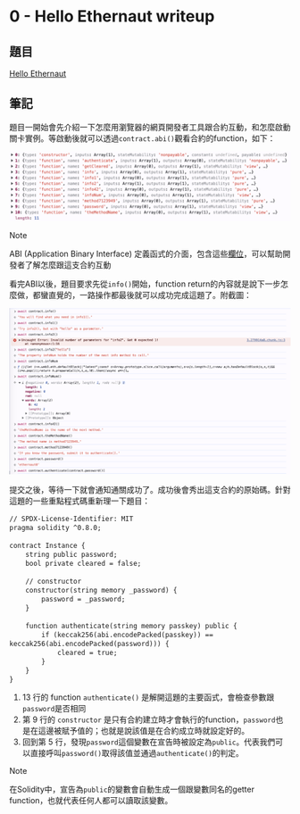 # 0 - Hello Ethernaut writeup

## 題目
[Hello Ethernaut](https://ethernaut.openzeppelin.com/level/0x7E0f53981657345B31C59aC44e9c21631Ce710c7)

## 筆記
題目一開始會先介紹一下怎麼用瀏覽器的網頁開發者工具跟合約互動，和怎麼啟動關卡實例。等啟動後就可以透過`contract.abi()`觀看合約的function，如下：

![](./img/00/abi.png)

> [!NOTE]
> ABI (Application Binary Interface) 定義函式的介面，包含這些[欄位](https://gist.github.com/Ankarrr/f3f4173316223337696ea4c904e968ac)，可以幫助開發者了解怎麼跟這支合約互動

看完ABI以後，題目要求先從`info()`開始，function return的內容就是說下一步怎麼做，都蠻直覺的，一路操作都最後就可以成功完成這題了。附截圖：

![](./img/00/solution.png)

提交之後，等待一下就會通知通關成功了。成功後會秀出這支合約的原始碼。針對這題的一些重點程式碼重新理一下題目：

``` Solidity
// SPDX-License-Identifier: MIT
pragma solidity ^0.8.0;

contract Instance {
    string public password;
    bool private cleared = false;
    
    // constructor
    constructor(string memory _password) {
        password = _password;
    }
		
    function authenticate(string memory passkey) public {
        if (keccak256(abi.encodePacked(passkey)) == keccak256(abi.encodePacked(password))) {
            cleared = true;
        }
    }
}
```
1. 13 行的 function `authenticate()` 是解開這題的主要函式，會檢查參數跟`password`是否相同
2. 第 9 行的 `constructor` 是只有合約建立時才會執行的function，`password`也是在這邊被賦予值的；也就是說該值是在合約成立時就設定好的。
3. 回到第 5 行，發現`password`這個變數在宣告時被設定為`public`。代表我們可以直接呼叫`password()`取得該值並通過`authenticate()`的判定。

> [!NOTE]
> 在Solidity中，宣告為`public`的變數會自動生成一個跟變數同名的getter function，也就代表任何人都可以讀取該變數。
